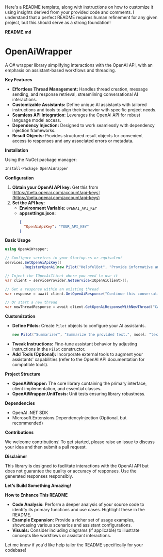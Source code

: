 Here's a README template, along with instructions on how to customize it using insights derived from your provided code and comments. I understand that a perfect README requires human refinement for any given project, but this should serve as a strong foundation!

**README.md**

# OpenAiWrapper 

A C# wrapper library simplifying interactions with the OpenAI API, with an emphasis on assistant-based workflows and threading.

**Key Features**

* **Effortless Thread Management:** Handles thread creation, message sending, and response retrieval, streamlining conversational AI interactions.
* **Customizable Assistants:**  Define unique AI assistants with tailored instructions and tools to align their behavior with specific project needs.
* **Seamless API Integration:** Leverages the OpenAI API for robust language model access.
* **Dependency Injection:** Designed to work seamlessly with dependency injection frameworks.
* **Result Objects:** Provides structured result objects for convenient access to responses and any associated errors or metadata.

**Installation**

Using the NuGet package manager:

```bash
Install-Package OpenAiWrapper
```

**Configuration**

1. **Obtain your OpenAI API key:**  Get this from [https://beta.openai.com/account/api-keys](https://beta.openai.com/account/api-keys) 
2. **Set the API key:** 
   * **Environment Variable:** `OPENAI_API_KEY`
   * **appsettings.json:** 
     ```json
     {
       "OpenAiApiKey": "YOUR_API_KEY"
     }
     ```

**Basic Usage**

```csharp
using OpenAiWrapper;

// Configure services in your Startup.cs or equivalent
services.SetOpenAiApiKey() 
        .RegisterOpenAi(new Pilot("HelpfulBot", "Provide informative and polite responses.")); 

// Inject the IOpenAiClient where you need to use it
var client = serviceProvider.GetService<IOpenAiClient>();

// Get a response within an existing thread
var response = await client.GetOpenAiResponse("Continue this conversation...", "thread-123", pilot: "HelpfulBot");

// Or start a new thread
var newThreadResponse = await client.GetOpenAiResponseWithNewThread("Can you summarize this article for me? [Article Text Here]", "HelpfulBot", "user1"); 
```

**Customization**

* **Define Pilots:** Create `Pilot` objects to configure your AI assistants.
   ```csharp
   new Pilot("Summarizer", "Summarize the provided text.", model: "text-davinci-003") 
   ```
* **Tweak Instructions:** Fine-tune assistant behavior by adjusting instructions in the `Pilot` constructor.
* **Add Tools (Optional):**  Incorporate external tools to augment your assistants' capabilities (refer to the OpenAI API documentation for compatible tools).

**Project Structure**

* **OpenAiWrapper:** The core library containing the primary interface, client implementation, and essential classes.
* **OpenAiWrapper.UnitTests:**  Unit tests ensuring library robustness.

**Dependencies**

* OpenAI .NET SDK
* Microsoft.Extensions.DependencyInjection (Optional, but recommended)

**Contributions**

We welcome contributions! To get started, please raise an issue to discuss your idea and then submit a pull request.

**Disclaimer**

This library is designed to facilitate interactions with the OpenAI API but does not guarantee the quality or accuracy of responses.  Use the generated responses responsibly.

**Let's Build Something Amazing!** 

**How to Enhance This README**

* **Code Analysis:** Perform a deeper analysis of your source code to identify its primary functions and use cases. Highlight these in the README.
* **Example Expansion:** Provide a richer set of usage examples, showcasing various scenarios and assistant configurations.
* **Visuals:** Consider including diagrams (if applicable) to illustrate concepts like workflows or assistant interactions. 

Let me know if you'd like help tailor the README specifically for your codebase!